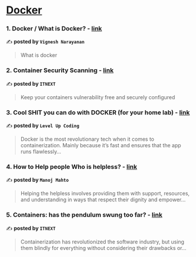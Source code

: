 
<h1><a href=https://medium.com/tag/docker/recommended target="_blank" rel="noopener noreferrer">Docker</a></h1>
<h3>1. Docker / What is Docker? - <a href="https://medium.com/@vigneshbsc222/docker-what-is-docker-61c5b55a8d14" target="_blank" rel="noopener noreferrer">link</a></h3>

✍️ **posted by `Vignesh Narayanan`**

<blockquote>What is docker</blockquote>

<h3>2. Container Security Scanning - <a href="https://medium.com/itnext/container-security-scanning-f16b438db58d" target="_blank" rel="noopener noreferrer">link</a></h3>

✍️ **posted by `ITNEXT`**

<blockquote>Keep your containers vulnerability free and securely configured</blockquote>

<h3>3. Cool SHIT you can do with DOCKER (for your home lab) - <a href="https://medium.com/gitconnected/cool-shit-you-can-do-with-docker-for-your-home-lab-af857dfc206d" target="_blank" rel="noopener noreferrer">link</a></h3>

✍️ **posted by `Level Up Coding`**

<blockquote>Docker is the most revolutionary tech when it comes to containerization. Mainly because it’s fast and ensures that the app runs flawlessly…</blockquote>

<h3>4. How to Help people Who is helpless? - <a href="https://medium.com/@Manoj_7355/how-to-help-people-who-is-helpless-3f963401cb9c" target="_blank" rel="noopener noreferrer">link</a></h3>

✍️ **posted by `Manoj Mahto`**

<blockquote>Helping the helpless involves providing them with support, resources, and understanding in ways that respect their dignity and empower…</blockquote>

<h3>5. Containers: has the pendulum swung too far? - <a href="https://medium.com/itnext/containers-has-the-pendulum-swung-too-far-208ad02a6b42" target="_blank" rel="noopener noreferrer">link</a></h3>

✍️ **posted by `ITNEXT`**

<blockquote>Containerization has revolutionized the software industry, but using them blindly for everything without considering their drawbacks or…</blockquote>

